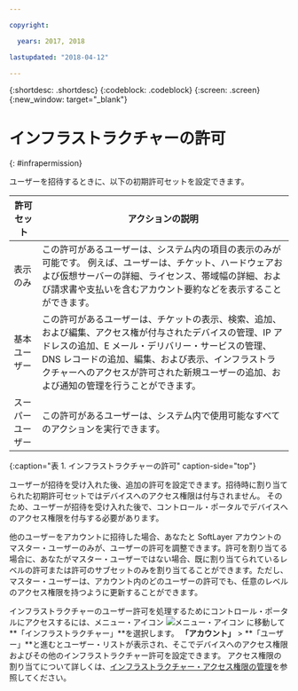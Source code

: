 ```yaml
---

copyright:

  years: 2017, 2018

lastupdated: "2018-04-12"

---
```


{:shortdesc: .shortdesc}
{:codeblock: .codeblock}
{:screen: .screen}
{:new_window: target="_blank"}

# インフラストラクチャーの許可
{: #infrapermission}

ユーザーを招待するときに、以下の初期許可セットを設定できます。

| 許可セット | アクションの説明 |
|---------------------------|------------------------|
|表示のみ | この許可があるユーザーは、システム内の項目の表示のみが可能です。 例えば、ユーザーは、チケット、ハードウェアおよび仮想サーバーの詳細、ライセンス、帯域幅の詳細、および請求書や支払いを含むアカウント要約などを表示することができます。 |
|基本ユーザー | この許可があるユーザーは、チケットの表示、検索、追加、および編集、アクセス権が付与されたデバイスの管理、IP アドレスの追加、E メール・デリバリー・サービスの管理、DNS レコードの追加、編集、および表示、インフラストラクチャーへのアクセスが許可された新規ユーザーの追加、および通知の管理を行うことができます。 |
|スーパーユーザー | この許可があるユーザーは、システム内で使用可能なすべてのアクションを実行できます。|
{:caption="表 1. インフラストラクチャーの許可" caption-side="top"}

ユーザーが招待を受け入れた後、追加の許可を設定できます。招待時に割り当てられた初期許可セットではデバイスへのアクセス権限は付与されません。 そのため、ユーザーが招待を受け入れた後で、コントロール・ポータルでデバイスへのアクセス権限を付与する必要があります。 

他のユーザーをアカウントに招待した場合、あなたと SoftLayer アカウントのマスター・ユーザーのみが、ユーザーの許可を調整できます。許可を割り当てる場合に、あなたがマスター・ユーザーではない場合、既に割り当てられているレベルの許可または許可のサブセットのみを割り当てることができます。ただし、マスター・ユーザーは、アカウント内のどのユーザーの許可でも、任意のレベルのアクセス権限を持つように更新することができます。 

インフラストラクチャーのユーザー許可を処理するためにコントロール・ポータルにアクセスするには、メニュー・アイコン ![メニュー・アイコン](../icons/icon_hamburger.svg) に移動して**「インフラストラクチャー」**を選択します。 **「アカウント」** &gt; **「ユーザー」**と進むとユーザー・リストが表示され、そこでデバイスへのアクセス権限およびその他のインフラストラクチャー許可を設定できます。 アクセス権限の割り当てについて詳しくは、[インフラストラクチャー・アクセス権限の管理](/docs/iam/mnginfra.html#managing-infrastructure-access)を参照してください。






